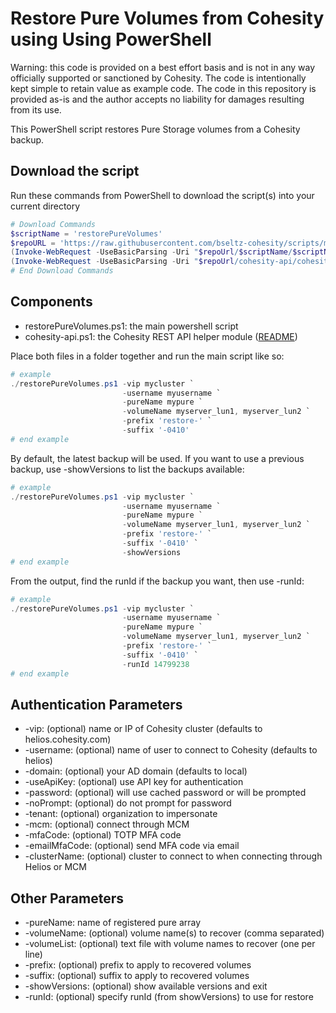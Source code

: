# Restore Pure Volumes from Cohesity using Using PowerShell

Warning: this code is provided on a best effort basis and is not in any way officially supported or sanctioned by Cohesity. The code is intentionally kept simple to retain value as example code. The code in this repository is provided as-is and the author accepts no liability for damages resulting from its use.

This PowerShell script restores Pure Storage volumes from a Cohesity backup.

## Download the script

Run these commands from PowerShell to download the script(s) into your current directory

```powershell
# Download Commands
$scriptName = 'restorePureVolumes'
$repoURL = 'https://raw.githubusercontent.com/bseltz-cohesity/scripts/master/powershell'
(Invoke-WebRequest -UseBasicParsing -Uri "$repoUrl/$scriptName/$scriptName.ps1").content | Out-File "$scriptName.ps1"; (Get-Content "$scriptName.ps1") | Set-Content "$scriptName.ps1"
(Invoke-WebRequest -UseBasicParsing -Uri "$repoUrl/cohesity-api/cohesity-api.ps1").content | Out-File cohesity-api.ps1; (Get-Content cohesity-api.ps1) | Set-Content cohesity-api.ps1
# End Download Commands
```

## Components

* restorePureVolumes.ps1: the main powershell script
* cohesity-api.ps1: the Cohesity REST API helper module ([README](https://github.com/bseltz-cohesity/scripts/tree/master/powershell/cohesity-api))

Place both files in a folder together and run the main script like so:

```powershell
# example
./restorePureVolumes.ps1 -vip mycluster `
                         -username myusername `
                         -pureName mypure `
                         -volumeName myserver_lun1, myserver_lun2 `
                         -prefix 'restore-' `
                         -suffix '-0410'
# end example
```

By default, the latest backup will be used. If you want to use a previous backup, use -showVersions to list the backups available:

```powershell
# example
./restorePureVolumes.ps1 -vip mycluster `
                         -username myusername `
                         -pureName mypure `
                         -volumeName myserver_lun1, myserver_lun2 `
                         -prefix 'restore-' `
                         -suffix '-0410' `
                         -showVersions
# end example
```

From the output, find the runId if the backup you want, then use -runId:

```powershell
# example
./restorePureVolumes.ps1 -vip mycluster `
                         -username myusername `
                         -pureName mypure `
                         -volumeName myserver_lun1, myserver_lun2 `
                         -prefix 'restore-' `
                         -suffix '-0410' `
                         -runId 14799238
# end example
```

## Authentication Parameters

* -vip: (optional) name or IP of Cohesity cluster (defaults to helios.cohesity.com)
* -username: (optional) name of user to connect to Cohesity (defaults to helios)
* -domain: (optional) your AD domain (defaults to local)
* -useApiKey: (optional) use API key for authentication
* -password: (optional) will use cached password or will be prompted
* -noPrompt: (optional) do not prompt for password
* -tenant: (optional) organization to impersonate
* -mcm: (optional) connect through MCM
* -mfaCode: (optional) TOTP MFA code
* -emailMfaCode: (optional) send MFA code via email
* -clusterName: (optional) cluster to connect to when connecting through Helios or MCM

## Other Parameters

* -pureName: name of registered pure array
* -volumeName: (optional) volume name(s) to recover (comma separated)
* -volumeList: (optional) text file with volume names to recover (one per line)
* -prefix: (optional) prefix to apply to recovered volumes
* -suffix: (optional) suffix to apply to recovered volumes
* -showVersions: (optional) show available versions and exit
* -runId: (optional) specify runId (from showVersions) to use for restore
